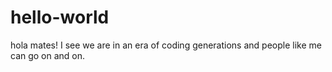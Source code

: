 # hello-world
hola mates!
I see we are in an era of coding generations and people like me can go on and on.
